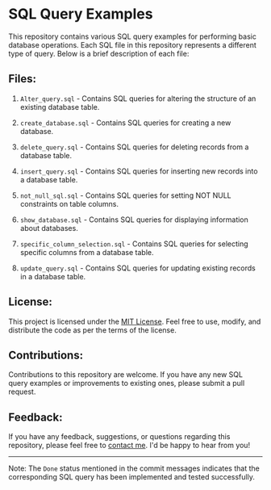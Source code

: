 # SQL Query Examples

This repository contains various SQL query examples for performing basic database operations. Each SQL file in this repository represents a different type of query. Below is a brief description of each file:

## Files:

1. `Alter_query.sql` - Contains SQL queries for altering the structure of an existing database table.

2. `create_database.sql` - Contains SQL queries for creating a new database.

3. `delete_query.sql` - Contains SQL queries for deleting records from a database table.

4. `insert_query.sql` - Contains SQL queries for inserting new records into a database table.

5. `not_null_sql.sql` - Contains SQL queries for setting NOT NULL constraints on table columns.

6. `show_database.sql` - Contains SQL queries for displaying information about databases.

7. `specific_column_selection.sql` - Contains SQL queries for selecting specific columns from a database table.

8. `update_query.sql` - Contains SQL queries for updating existing records in a database table.


## License:

This project is licensed under the [MIT License](LICENSE). Feel free to use, modify, and distribute the code as per the terms of the license.

## Contributions:

Contributions to this repository are welcome. If you have any new SQL query examples or improvements to existing ones, please submit a pull request.

## Feedback:

If you have any feedback, suggestions, or questions regarding this repository, please feel free to [contact me](https://github.com/bhavikapatil07). I'd be happy to hear from you!

---

Note: The `Done` status mentioned in the commit messages indicates that the corresponding SQL query has been implemented and tested successfully.
